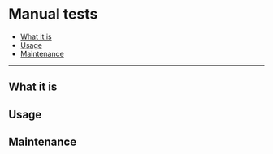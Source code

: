 # Manual tests

- [What it is](#what-it-is)
- [Usage](#usage)
- [Maintenance](#maintenance)

----------------------

## What it is
## Usage
## Maintenance
